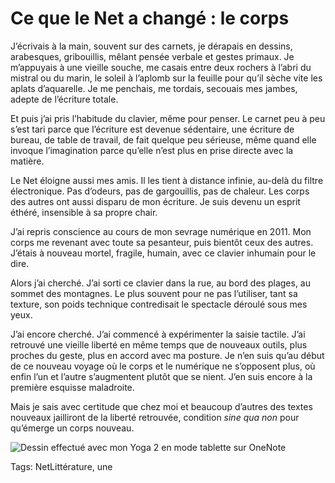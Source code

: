 # Ce que le Net a changé : le corps

J’écrivais à la main, souvent sur des carnets, je dérapais en dessins, arabesques, gribouillis, mêlant pensée verbale et gestes primaux. Je m’appuyais à une vieille souche, me casais entre deux rochers à l’abri du mistral ou du marin, le soleil à l’aplomb sur la feuille pour qu’il sèche vite les aplats d’aquarelle. Je me penchais, me tordais, secouais mes jambes, adepte de l’écriture totale.

Et puis j’ai pris l’habitude du clavier, même pour penser. Le carnet peu à peu s’est tari parce que l’écriture est devenue sédentaire, une écriture de bureau, de table de travail, de fait quelque peu sérieuse, même quand elle invoque l’imagination parce qu’elle n’est plus en prise directe avec la matière.

Le Net éloigne aussi mes amis. Il les tient à distance infinie, au-delà du filtre électronique. Pas d’odeurs, pas de gargouillis, pas de chaleur. Les corps des autres ont aussi disparu de mon écriture. Je suis devenu un esprit éthéré, insensible à sa propre chair.

J’ai repris conscience au cours de mon sevrage numérique en 2011. Mon corps me revenant avec toute sa pesanteur, puis bientôt ceux des autres. J’étais à nouveau mortel, fragile, humain, avec ce clavier inhumain pour le dire.

Alors j’ai cherché. J’ai sorti ce clavier dans la rue, au bord des plages, au sommet des montagnes. Le plus souvent pour ne pas l’utiliser, tant sa texture, son poids technique contredisait le spectacle déroulé sous mes yeux.

J’ai encore cherché. J’ai commencé à expérimenter la saisie tactile. J’ai retrouvé une vieille liberté en même temps que de nouveaux outils, plus proches du geste, plus en accord avec ma posture. Je n’en suis qu’au début de ce nouveau voyage où le corps et le numérique ne s’opposent plus, où enfin l’un et l’autre s’augmentent plutôt que se nient. J’en suis encore à la première esquisse maladroite.

Mais je sais avec certitude que chez moi et beaucoup d’autres des textes nouveaux jailliront de la liberté retrouvée, condition *sine qua non* pour qu’émerge un corps nouveau.

![Dessin effectué avec mon Yoga 2 en mode tablette sur OneNote](https://tcrouzet.com/images_tc/2013/11/tgv.jpg)



Tags: NetLittérature, une